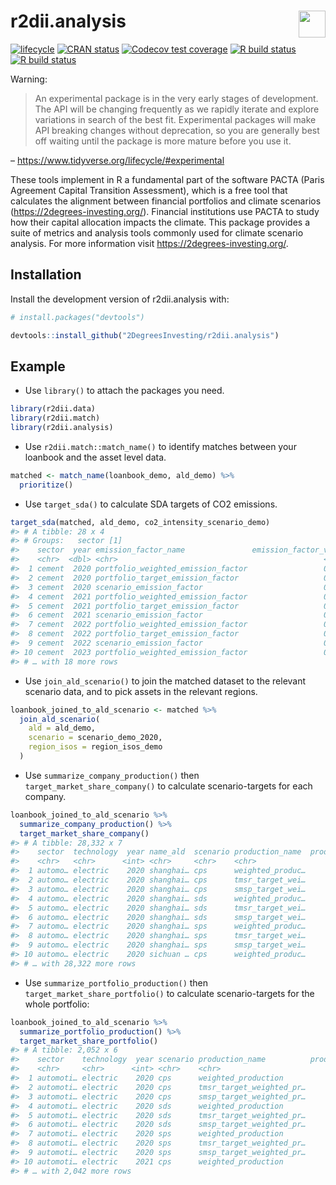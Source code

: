 
<!-- README.md is generated from README.Rmd. Please edit that file -->

# r2dii.analysis <a href='https://github.com/2DegreesInvesting/r2dii.analysis'><img src='https://imgur.com/A5ASZPE.png' align='right' height='43' /></a>

<!-- badges: start -->

[![lifecycle](https://img.shields.io/badge/lifecycle-experimental-orange.svg)](https://www.tidyverse.org/lifecycle/#experimental)
[![CRAN
status](https://www.r-pkg.org/badges/version/r2dii.analysis)](https://CRAN.R-project.org/package=r2dii.analysis)
[![Codecov test
coverage](https://codecov.io/gh/2degreesinvesting/r2dii.analysis/branch/master/graph/badge.svg)](https://codecov.io/gh/2degreesinvesting/r2dii.analysis?branch=master)
[![R build
status](https://github.com/2DegreesInvesting/r2dii.analysis/workflows/R-CMD-check/badge.svg)](https://github.com/2DegreesInvesting/r2dii.analysis/actions)
[![R build
status](https://github.com/2degreesinvesting/r2dii.analysis/workflows/R-CMD-check/badge.svg)](https://github.com/2degreesinvesting/r2dii.analysis/actions)
<!-- badges: end -->

Warning:

> An experimental package is in the very early stages of development.
> The API will be changing frequently as we rapidly iterate and explore
> variations in search of the best fit. Experimental packages will make
> API breaking changes without deprecation, so you are generally best
> off waiting until the package is more mature before you use it.

– <https://www.tidyverse.org/lifecycle/#experimental>

These tools implement in R a fundamental part of the software PACTA
(Paris Agreement Capital Transition Assessment), which is a free tool
that calculates the alignment between financial portfolios and climate
scenarios (<https://2degrees-investing.org/>). Financial institutions
use PACTA to study how their capital allocation impacts the climate.
This package provides a suite of metrics and analysis tools commonly
used for climate scenario analysis. For more information visit
<https://2degrees-investing.org/>.

## Installation

Install the development version of r2dii.analysis with:

``` r
# install.packages("devtools")

devtools::install_github("2DegreesInvesting/r2dii.analysis")
```

## Example

  - Use `library()` to attach the packages you need.

<!-- end list -->

``` r
library(r2dii.data)
library(r2dii.match)
library(r2dii.analysis)
```

  - Use `r2dii.match::match_name()` to identify matches between your
    loanbook and the asset level data.

<!-- end list -->

``` r
matched <- match_name(loanbook_demo, ald_demo) %>%
  prioritize()
```

  - Use `target_sda()` to calculate SDA targets of CO2 emissions.

<!-- end list -->

``` r
target_sda(matched, ald_demo, co2_intensity_scenario_demo)
#> # A tibble: 28 x 4
#> # Groups:   sector [1]
#>    sector  year emission_factor_name               emission_factor_value
#>    <chr>  <dbl> <chr>                                              <dbl>
#>  1 cement  2020 portfolio_weighted_emission_factor                 0.664
#>  2 cement  2020 portfolio_target_emission_factor                   0.669
#>  3 cement  2020 scenario_emission_factor                           0.7  
#>  4 cement  2021 portfolio_weighted_emission_factor                 0.665
#>  5 cement  2021 portfolio_target_emission_factor                   0.612
#>  6 cement  2021 scenario_emission_factor                           0.64 
#>  7 cement  2022 portfolio_weighted_emission_factor                 0.666
#>  8 cement  2022 portfolio_target_emission_factor                   0.555
#>  9 cement  2022 scenario_emission_factor                           0.580
#> 10 cement  2023 portfolio_weighted_emission_factor                 0.667
#> # … with 18 more rows
```

  - Use `join_ald_scenario()` to join the matched dataset to the
    relevant scenario data, and to pick assets in the relevant regions.

<!-- end list -->

``` r
loanbook_joined_to_ald_scenario <- matched %>% 
  join_ald_scenario(
    ald = ald_demo, 
    scenario = scenario_demo_2020, 
    region_isos = region_isos_demo
  )
```

  - Use `summarize_company_production()` then
    `target_market_share_company()` to calculate scenario-targets for
    each company.

<!-- end list -->

``` r
loanbook_joined_to_ald_scenario %>% 
  summarize_company_production() %>% 
  target_market_share_company()
#> # A tibble: 28,332 x 7
#>    sector  technology  year name_ald  scenario production_name  production_value
#>    <chr>   <chr>      <int> <chr>     <chr>    <chr>                       <dbl>
#>  1 automo… electric    2020 shanghai… cps      weighted_produc…            5140.
#>  2 automo… electric    2020 shanghai… cps      tmsr_target_wei…            5140.
#>  3 automo… electric    2020 shanghai… cps      smsp_target_wei…            5140.
#>  4 automo… electric    2020 shanghai… sds      weighted_produc…            5140.
#>  5 automo… electric    2020 shanghai… sds      tmsr_target_wei…            5140.
#>  6 automo… electric    2020 shanghai… sds      smsp_target_wei…            5140.
#>  7 automo… electric    2020 shanghai… sps      weighted_produc…            5140.
#>  8 automo… electric    2020 shanghai… sps      tmsr_target_wei…            5140.
#>  9 automo… electric    2020 shanghai… sps      smsp_target_wei…            5140.
#> 10 automo… electric    2020 sichuan … cps      weighted_produc…            5985.
#> # … with 28,322 more rows
```

  - Use `summarize_portfolio_production()` then
    `target_market_share_portfolio()` to calculate scenario-targets for
    the whole portfolio:

<!-- end list -->

``` r
loanbook_joined_to_ald_scenario %>% 
  summarize_portfolio_production() %>% 
  target_market_share_portfolio()
#> # A tibble: 2,052 x 6
#>    sector    technology  year scenario production_name          production_value
#>    <chr>     <chr>      <int> <chr>    <chr>                               <dbl>
#>  1 automoti… electric    2020 cps      weighted_production               148935.
#>  2 automoti… electric    2020 cps      tmsr_target_weighted_pr…          148935.
#>  3 automoti… electric    2020 cps      smsp_target_weighted_pr…          148935.
#>  4 automoti… electric    2020 sds      weighted_production               148935.
#>  5 automoti… electric    2020 sds      tmsr_target_weighted_pr…          148935.
#>  6 automoti… electric    2020 sds      smsp_target_weighted_pr…          148935.
#>  7 automoti… electric    2020 sps      weighted_production               148935.
#>  8 automoti… electric    2020 sps      tmsr_target_weighted_pr…          148935.
#>  9 automoti… electric    2020 sps      smsp_target_weighted_pr…          148935.
#> 10 automoti… electric    2021 cps      weighted_production               150875.
#> # … with 2,042 more rows
```
